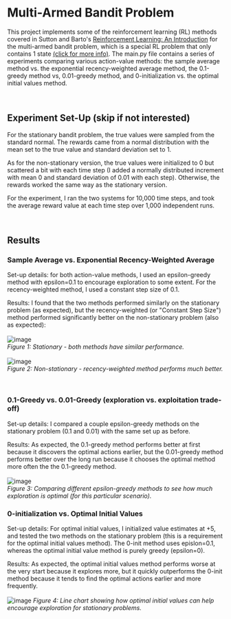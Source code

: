 # Multi-Armed Bandit Problem
This project implements some of the reinforcement learning (RL) methods covered in Sutton and Barto's [Reinforcement Learning: An Introduction](http://www.incompleteideas.net/book/RLbook2020.pdf) for the multi-armed bandit problem, which is a special RL problem that only contains 1 state [(click for more info)](https://www.geeksforgeeks.org/multi-armed-bandit-problem-in-reinforcement-learning/). The main.py file contains a series of experiments comparing various action-value methods: the sample average method vs. the exponential recency-weighted average method, the 0.1-greedy method vs, 0.01-greedy method, and 0-initialization vs. the optimal initial values method.


<br>

## Experiment Set-Up (skip if not interested)
For the stationary bandit problem, the true values were sampled from the standard normal. The rewards came from a normal distribution with the mean set to the true value and 
standard deviation set to 1. 

As for the non-stationary version, the true values were initialized to 0 but scattered a bit with each time step
(I added a normally distributed increment with mean 0 and standard deviation of 0.01 with each step). Otherwise, the rewards worked the same way as the stationary version.

For the experiment, I ran the two systems for 10,000 time steps, and took the average reward value at each time step over 1,000 independent runs. 

<br>

## Results
### Sample Average vs. Exponential Recency-Weighted Average
Set-up details: for both action-value methods, I used an epsilon-greedy method with epsilon=0.1 to encourage exploration to some extent. For the recency-weighted method, I used a constant step size of 0.1.

Results: I found that the two methods performed similarly on the stationary problem (as expected), but the 
recency-weighted (or "Constant Step Size") method performed significantly better on the non-stationary problem (also as expected): <br><br>
![image](https://github.com/user-attachments/assets/53de243a-8edd-4362-aa07-38f543d06d85)<br>
*Figure 1: Stationary - both methods have similar performance.*<br><br>
![image](https://github.com/user-attachments/assets/19bc42c6-22ac-40df-a939-6038d53a0337)<br>
*Figure 2: Non-stationary - recency-weighted method performs much better.*

<br>

### 0.1-Greedy vs. 0.01-Greedy (exploration vs. exploitation trade-off)
Set-up details: I compared a couple epsilon-greedy methods on the stationary problem (0.1 and 0.01) with the same set up as before. 

Results: As expected, the 0.1-greedy method performs better 
at first because it discovers the optimal actions earlier, but the 0.01-greedy method performs better over the long run because it chooses the optimal method more often the the 0.1-greedy method.
<br><br>
![image](https://github.com/user-attachments/assets/326d59d8-42ef-4f40-ab3c-c7e759bf54c5)<br>
*Figure 3: Comparing different epsilon-greedy methods to see how much exploration is optimal (for this particular scenario).*

### 0-initialization vs. Optimal Initial Values
Set-up details: For optimal initial values, I initialized value estimates at +5, and tested the two methods on the stationary problem (this is a requirement for the optimal initial values method). The 0-init method uses epislon=0.1, whereas the optimal initial value method is purely greedy (epsilon=0).

Results: As expected, the optimal initial values method performs worse at the very start because it explores more, but it quickly outperforms the 0-init method because it tends to find the optimal actions earlier and more frequently.
<br><br>
![image](https://github.com/user-attachments/assets/c6a647f1-01e7-4d5e-bfb6-b7767726e02a)
*Figure 4: Line chart showing how optimal initial values can help encourage exploration for stationary problems.*

